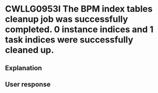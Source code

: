 # CWLLG0953I The BPM index tables cleanup job was successfully completed. 0 instance indices and 1 task indices were successfully cleaned up.

## Explanation

## User response